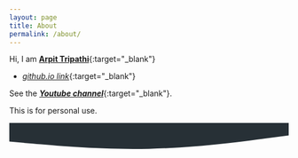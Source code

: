 ```yaml
---
layout: page
title: About
permalink: /about/
---
```


Hi, I am [**Arpit Tripathi**](https://arpit04tripathi.github.io){:target="_blank"}
- [*github.io link*](https://arpit04tripathi.github.io/about-me){:target="_blank"}

See the [***Youtube channel***](https://www.youtube.com/channel/UCtjFqAKM4ve325kLmM0l-ow){:target="_blank"}.

This is for personal use.

<svg xmlns="http://www.w3.org/2000/svg" viewBox="0 0 1440 320"><path fill="#273036" fill-opacity="1" d="M0,96L120,106.7C240,117,480,139,720,133.3C960,128,1200,96,1320,80L1440,64L1440,0L1320,0C1200,0,960,0,720,0C480,0,240,0,120,0L0,0Z"></path></svg>

